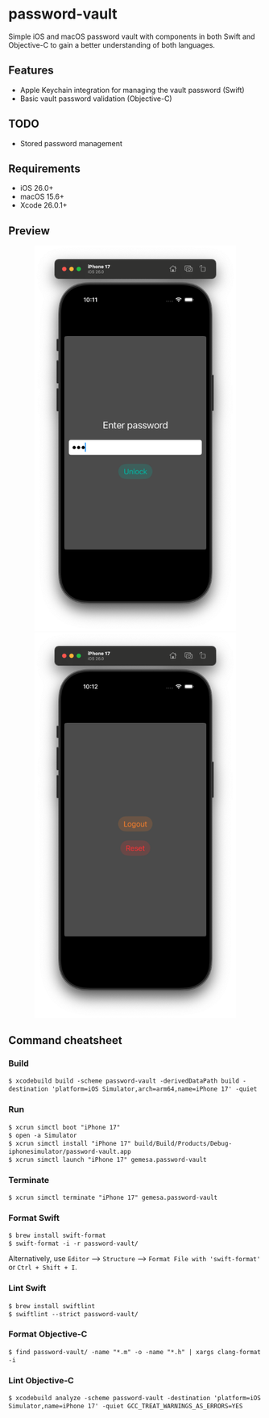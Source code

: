 # password-vault

Simple iOS and macOS password vault with components in both Swift and Objective-C to gain a better understanding of both languages.

## Features

- Apple Keychain integration for managing the vault password (Swift)
- Basic vault password validation (Objective-C)

## TODO

- Stored password management

## Requirements

- iOS 26.0+
- macOS 15.6+
- Xcode 26.0.1+

## Preview

<p align="center">
  <img src="images/login-view.png" width="400" />
  <img src="images/main-view.png" width="400" />
</p>

## Command cheatsheet

### Build

```
$ xcodebuild build -scheme password-vault -derivedDataPath build -destination 'platform=iOS Simulator,arch=arm64,name=iPhone 17' -quiet
```

### Run

```
$ xcrun simctl boot "iPhone 17"
$ open -a Simulator
$ xcrun simctl install "iPhone 17" build/Build/Products/Debug-iphonesimulator/password-vault.app
$ xcrun simctl launch "iPhone 17" gemesa.password-vault
```

### Terminate

```
$ xcrun simctl terminate "iPhone 17" gemesa.password-vault
```

### Format Swift

```
$ brew install swift-format
$ swift-format -i -r password-vault/
```

Alternatively, use `Editor` --> `Structure` --> `Format File with 'swift-format'` or `Ctrl + Shift + I`.

### Lint Swift

```
$ brew install swiftlint
$ swiftlint --strict password-vault/
```

### Format Objective-C

```
$ find password-vault/ -name "*.m" -o -name "*.h" | xargs clang-format -i
```

### Lint Objective-C

```
$ xcodebuild analyze -scheme password-vault -destination 'platform=iOS Simulator,name=iPhone 17' -quiet GCC_TREAT_WARNINGS_AS_ERRORS=YES
```
